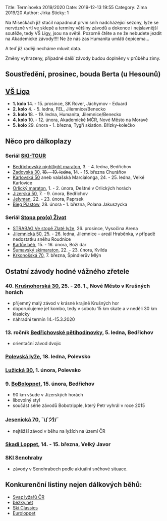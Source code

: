 Title: Termínovka 2019/2020
Date: 2019-12-13 19:55
Category: Zima 2019/20
Author: Jirka
Sticky: 1

Na Mísečkách již stačil napadnout první sníh nadcházející sezony, lyže se nervózně vrtí ve sklepě a termíny většiny závodů a dokonce i nejslavnější soutěže, tedy VŠ Ligy, jsou na světě. Pozorně čtěte a ne že nebudete jezdit na Akademické závody!!!! Ne že nás zas Humanita umlátí čepicema...

A teď již raději necháme mluvit data.

Změny vyhrazeny, případné další závody budou doplněny v průběhu zimy.

Soustředění, prosinec, bouda Berta (u Hesounů)
----------------------------------------------

[VŠ Liga](http://www.vs-liga.cz/)
---------------------------------

- **1. kolo** 14. - 15. prosince, SK Rover, Jáchymov - Eduard
- **2. kolo** 4. - 5. ledna, FEL, Jilemnice/Benecko
- **3. kolo** 18. - 19. ledna, Humanita, Jilemnice/Benecko
- **4. kolo** 10. - 12. února, Akademické MČR, Nové Město na Moravě
- **5. kolo** 29. února - 1. března, Tygří skiatlon. Břízky-kolečko

Něco pro dálkoplazy
-------------------

### Seriál [SKI-TOUR](http://www.ski-tour.cz/cs/zavody)

- [Bedřichovský nightlight maraton](https://www.ski-tour.cz/bedrichovsky-nlm/r2), 3. - 4. ledna, Bedřichov
- [Zadovská 30](https://www.ski-tour.cz/zadovska-30/r3), ~~18. - 19. ledna~~, 14. - 15. března Churáňov
- [Karlovská 50](https://www.ski-tour.cz/karlovska-50/r1) aneb valašská Marcialonga, 24. - 25. ledna, Velké Karlovice
- [Orlický maraton](https://www.ski-tour.cz/orlicky-maraton/r4), 1. - 2. února, Deštné v Orlických horách
- [Jizerská 50](http://jiz50.cz), 7. - 9. února, Bedřichov
- [Jelyman](https://www.ski-tour.cz/jelyman/r6), 22. - 23. února, Paprsek
- [Bieg Piastow](https://www.ski-tour.cz/bieg-piastow/r7), 28. února - 1. března, Polana Jakuszycka

### Seriál [Stopa pro(o) Život](http://www.stopaprozivot.cz/)

- [STRABAG Ve stopě Zlaté lyže](https://www.stopaprozivot.cz/strabag-ve-stope-zlate-lyze/), 26. prosince, Vysočina Arena
- [Jilemnická 50](https://www.stopaprozivot.cz/jilemnicka-50/), 25. - 26. ledna, Jilemnice – areál Hraběnka, v případě nedostatku sněhu Roudnice
- [Karlův běh](https://www.stopaprozivot.cz/karluv-beh/), 15. - 16. února, Boží dar
- [Šumavský skimaraton](https://www.stopaprozivot.cz/ct-sumavsky-skimaraton/), 22. - 23. února, Kvilda
- [Krkonošská 70](https://www.stopaprozivot.cz/krkonosska-70/), 7. března, Špindlerův Mlýn

Ostatní závody hodné vážného zřetele
------------------------------------

### 40. [Krušnohorská 30](https://k30-lote.webnode.cz), 25. - 26. 1., Nové Město v Krušných horách

- příjemný malý závod v krásné krajině Krušných hor
- doporučujeme jet kombo, tedy v sobotu 15 km skate a v neděli 30 km klasicky
- náhradní termín 14.-15.3.2020

### 13. ročník [Bedřichovské pětihodinovky](http://www.b5h.cz/), 5. ledna, Bedřichov

- orientační závod dvojic

### [Polevská lyže](http://www.skipolevsko.estranky.cz), 18. ledna, Polevsko

### [Lužická 30](http://www.skipolevsko.estranky.cz), 1. února, Polevsko

### 9. [BoBoloppet](https://www.boboloppet.com/boboloppet/), 15. února, Bedřichov

- 90 km všude v Jizerských horách
- libovolný styl
- součást série závodů Bobotripple, který Petr vyhrál v roce 2015

### [Jesenická 70](http://www.jesenicka70.cz/cz/), ¯\\_(ツ)_/¯

- nejtěžší závod v běhu na lyžích na území ČR

### [Skadi Loppet](http://www.skadi-loppet.de/en/home.html), 14. - 15. března, Velký Javor

### [SKI Senohraby](https://www.senohraby.cz/ski-179/)

- závody v Senohrabech podle aktuální sněhové situace.

Konkurenční listiny nejen dálkových běhů:
-----------------------------------------

- [Svaz lyžařů ČR](http://zavody.czech-ski.com/event/list)
- [bezky.net](https://bezky.net/kalendar)
- [Ski Classics](https://vismaskiclassics.com/)
- [Euroloppet](https://www.euroloppet.com/en.html)

